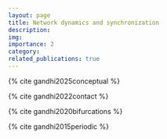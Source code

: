```yaml
---
layout: page
title: Network dynamics and synchronization
description: 
img: 
importance: 2
category: 
related_publications: true
---
```


{% cite gandhi2025conceptual %}

{% cite gandhi2022contact %}

{% cite gandhi2020bifurcations %}

{% cite gandhi2015periodic %}
